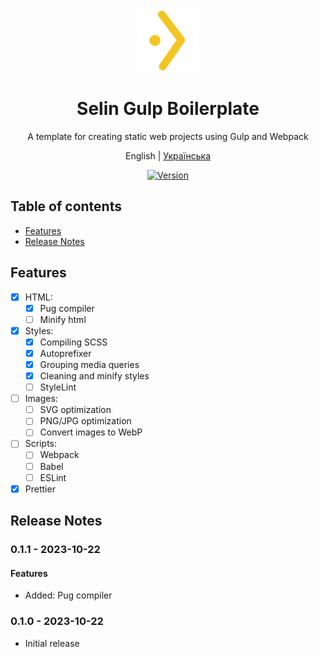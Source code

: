 <div align="center"><img src="./logo.svg" alt="SelinCodes logo" width="100" />

# Selin Gulp Boilerplate

A template for creating static web projects using Gulp and Webpack

English | [Українська](/readme-ua.md)

[![Version](https://img.shields.io/badge/Version-0.1.1-blue.svg)](https://github.com/selincodes/)

</div>

## Table of contents

- [Features](#features)
- [Release Notes](#release-notes)

## Features

- [x] HTML:
  - [x] Pug compiler
  - [ ] Minify html
- [x] Styles:
  - [x] Compiling SCSS
  - [x] Autoprefixer
  - [x] Grouping media queries
  - [x] Cleaning and minify styles
  - [ ] StyleLint
- [ ] Images:
  - [ ] SVG optimization
  - [ ] PNG/JPG optimization
  - [ ] Convert images to WebP
- [ ] Scripts:
  - [ ] Webpack
  - [ ] Babel
  - [ ] ESLint
- [x] Prettier

## Release Notes

### 0.1.1 - 2023-10-22

#### Features

- Added: Pug compiler

### 0.1.0 - 2023-10-22

- Initial release
